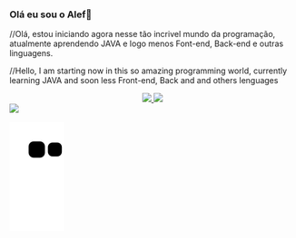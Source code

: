 ### Olá eu sou o Alef👋

//Olá, estou iniciando agora nesse tão incrivel mundo da programação, atualmente aprendendo JAVA e logo menos Font-end, Back-end e outras linguagens.

//Hello, I am starting now in this so amazing programming world, currently learning JAVA and soon less Front-end, Back and and others lenguages 

<div align="center">
  <a href="https://github.com/AlefSilvaa">
  <img height="180em" src="https://github-readme-stats.vercel.app/api?username=AlefSilvaa&show_icons=false&theme=dark&include_all_commits=true&count_private=true"/>
  <img height="180em" src="https://github-readme-stats.vercel.app/api/top-langs/?username=AlefSilvaa&layout=compact&langs_count=7&theme=dark"/>
</div>

<div>
 <a href="https://www.linkedin.com/in/alef-silva-941b72203" target="_blank"><img src="https://img.shields.io/badge/-LinkedIn-%230077B5?style=for-the-badge&logo=linkedin&logoColor=white" target="_blank"></a> 
 
 ![Snake animation](https://github.com/AlefSilvaa/AlefSilvaa/blob/output/github-contribution-grid-snake.svg)
 
 </div>
